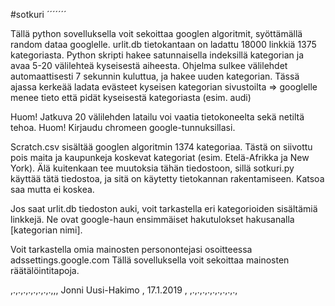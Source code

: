 #sotkuri
´´´´´´´

Tällä python sovelluksella voit sekoittaa googlen algoritmit, syöttämällä random dataa googlelle.
urlit.db tietokantaan on ladattu 18000 linkkiä 1375 kategoriasta. Python skripti hakee satunnaisella
indeksillä kategorian ja avaa 5-20 välilehteä kyseisestä aiheesta. Ohjelma sulkee välilehdet 
automaattisesti 7 sekunnin kuluttua, ja hakee uuden kategorian. Tässä ajassa kerkeää ladata evästeet
kyseisen kategorian sivustoilta => googlelle menee tieto että pidät kyseisestä kategoriasta (esim. audi)

Huom! Jatkuva 20 välilehden latailu voi vaatia tietokoneelta sekä netiltä tehoa.
Huom! Kirjaudu chromeen google-tunnuksillasi.

Scratch.csv sisältää googlen algoritmin 1374 kategoriaa. Tästä on siivottu pois maita ja kaupunkeja
koskevat kategoriat (esim. Etelä-Afrikka ja New York). Älä kuitenkaan tee muutoksia tähän tiedostoon,
sillä sotkuri.py käyttää tätä tiedostoa, ja sitä on käytetty tietokannan rakentamiseen. Katsoa saa
mutta ei koskea.

Jos saat urlit.db tiedoston auki, voit tarkastella eri kategorioiden sisältämiä linkkejä. Ne ovat google-haun
ensimmäiset hakutulokset hakusanalla [kategorian nimi].

Voit tarkastella omia mainosten personontejasi osoitteessa adssettings.google.com
Tällä sovelluksella voit sekoittaa mainosten räätälöintitapoja.

,.,.,.,.,.,.,.,.,,,
Jonni Uusi-Hakimo ,
17.1.2019		  ,
,.,.,.,.,.,.,.,.,.,
